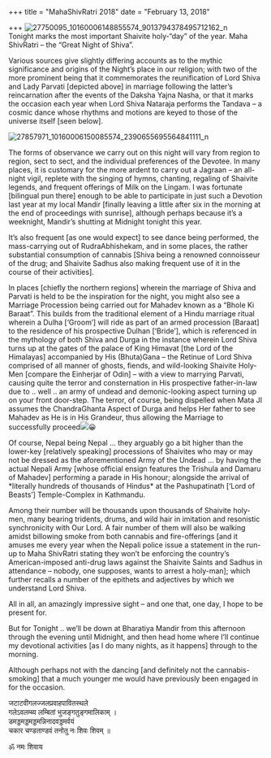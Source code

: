 +++
title = "MahaShivRatri 2018"
date = "February 13, 2018"

+++
![27750095_10160006148855574_9013794378495712162_n](https://aryaakasha.files.wordpress.com/2018/02/27750095_10160006148855574_9013794378495712162_n.jpg?w=676)  
Tonight marks the most important Shaivite holy-“day” of the year. Maha
ShivRatri – the “Great Night of Shiva”.

Various sources give slightly differing accounts as to the mythic
significance and origins of the Night’s place in our religion; with two
of the more prominent being that it commemorates the reunification of
Lord Shiva and Lady Parvati \[depicted above\] in marriage following the
latter’s reincarnation after the events of the Daksha Yajna Nasha, or
that it marks the occasion each year when Lord Shiva Nataraja performs
the Tandava – a cosmic dance whose rhythms and motions are keyed to
those of the universe itself \[seen below\].

![27857971_10160006150085574_2390655695564841111_n](https://aryaakasha.files.wordpress.com/2018/02/27857971_10160006150085574_2390655695564841111_n.jpg?w=676)

The forms of observance we carry out on this night will vary from region
to region, sect to sect, and the individual preferences of the Devotee.
In many places, it is customary for the more ardent to carry out a
Jagraan – an all-night vigil, replete with the singing of hymns,
chanting, regaling of Shaivite legends, and frequent offerings of Milk
on the Lingam. I was fortunate \[bilingual pun there\] enough to be able
to participate in just such a Devotion last year at my local Mandir
\[finally leaving a little after six in the morning at the end of
proceedings with sunrise\], although perhaps because it’s a weeknight,
Mandir’s shutting at Midnight tonight this year.

It’s also frequent \[as one would expect\] to see dance being performed,
the mass-carrying out of RudraAbhishekam, and in some places, the rather
substantial consumption of cannabis \[Shiva being a renowned connoisseur
of the drug; and Shaivite Sadhus also making frequent use of it in the
course of their activities\].

In places \[chiefly the northern regions\] wherein the marriage of Shiva
and Parvati is held to be the inspiration for the night, you might also
see a Marriage Procession being carried out for Mahadev known as a
“Bhole Ki Baraat”. This builds from the traditional element of a Hindu
marriage ritual wherein a Dulha \[‘Groom’\] will ride as part of an
armed procession \[Baraat\] to the residence of his prospective Dulhan
\[‘Bride’\], which is referenced in the mythology of both Shiva and
Durga in the instance wherein Lord Shiva turns up at the gates of the
palace of King Himavat \[the Lord of the Himalayas\] accompanied by His
(Bhuta)Gana – the Retinue of Lord Shiva comprised of all manner of
ghosts, fiends, and wild-looking Shaivite Holy-Men \[compare the
Einherjar of Odin\] – with a view to marrying Parvati, causing quite the
terror and consternation in His prospective father-in-law due to .. well
.. an army of undead and demonic-looking aspect turning up on your front
door-step. The terror, of course, being dispelled when Mata JI assumes
the ChandraGhanta Aspect of Durga and helps Her father to see Mahadev as
He is in His Grandeur, thus allowing the Marriage to successfully
proceed![](https://static.xx.fbcdn.net/images/emoji.php/v9/f51/1/16/1f603.png)😀

Of course, Nepal being Nepal … they arguably go a bit higher than the
lower-key \[relatively speaking\] processions of Shaivites who may or
may not be dressed as the aforementioned Army of the Undead … by having
the actual Nepali Army \[whose official ensign features the Trishula and
Damaru of Mahadev\] performing a parade in His honour; alongside the
arrival of \*literally hundreds of thousands of Hindus\* at the
Pashupatinath \[‘Lord of Beasts’\] Temple-Complex in Kathmandu.

Among their number will be thousands upon thousands of Shaivite
holy-men, many bearing tridents, drums, and wild hair in imitation and
resonistic synchronicity with Our Lord. A fair number of them will also
be walking amidst billowing smoke from both cannabis and fire-offerings
\[and it amuses me every year when the Nepali police issue a statement
in the run-up to Maha ShivRatri stating they won’t be enforcing the
country’s American-imposed anti-drug laws against the Shaivite Saints
and Sadhus in attendance – nobody, one supposes, wants to arrest a
holy-man\]; which further recalls a number of the epithets and
adjectives by which we understand Lord Shiva.

All in all, an amazingly impressive sight – and one that, one day, I
hope to be present for.

But for Tonight .. we’ll be down at Bharatiya Mandir from this afternoon
through the evening until Midnight, and then head home where I’ll
continue my devotional activities \[as I do many nights, as it happens\]
through to the morning.

Although perhaps not with the dancing \[and definitely not the
cannabis-smoking\] that a much younger me would have previously been
engaged in for the occasion.

जटाटवीगलज्जलप्रवाहपावितस्थले  
गलेऽवलम्ब्य लम्बितां भुजङ्गतुङ्गमालिकाम् ।  
डमड्डमड्डमड्डमन्निनादवड्डमर्वयं  
चकार चण्डताण्डवं तनोतु नः शिवः शिवम् ॥

ॐ नमः शिवाय
